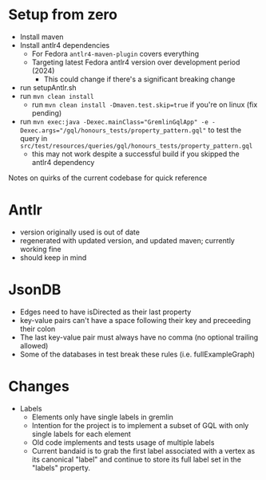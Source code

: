 # Setup from zero

- Install maven
- Install antlr4 dependencies
    - For Fedora `antlr4-maven-plugin` covers everything
    - Targeting latest Fedora antlr4 version over development period (2024)
        - This could change if there's a significant breaking change 
- run setupAntlr.sh
- run `mvn clean install`
    - run `mvn clean install -Dmaven.test.skip=true` if you're on linux (fix pending)
- run `mvn exec:java -Dexec.mainClass="GremlinGqlApp" -e -Dexec.args="/gql/honours_tests/property_pattern.gql"` to test the query in `src/test/resources/queries/gql/honours_tests/property_pattern.gql`
    - this may not work despite a successful build if you skipped the antlr4 dependency

Notes on quirks of the current codebase for quick reference

# Antlr

- version originally used is out of date
- regenerated with updated version, and updated maven; currently working fine
- should keep in mind

# JsonDB

- Edges need to have isDirected as their last property
- key-value pairs can't have a space following their key and preceeding their colon
- The last key-value pair must always have no comma (no optional trailing allowed)
- Some of the databases in test break these rules (i.e. fullExampleGraph)


# Changes

- Labels
    - Elements only have single labels in gremlin
    - Intention for the project is to implement a subset of GQL with only single labels for each element
    - Old code implements and tests usage of multiple labels
    - Current bandaid is to grab the first label associated with a vertex as its canonical "label" and continue to store its full label set in the "labels" property.
